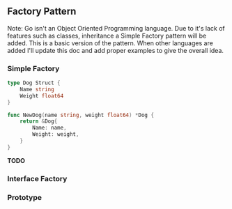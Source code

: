 ## Factory Pattern

Note: Go isn't an Object Oriented Programming language. Due to it's lack of features such as classes, inheritance a Simple Factory pattern will be added. This is a basic version of the pattern. When other languages are added I'll update this doc and add proper examples to give the overall idea. 


### Simple Factory

```go
type Dog Struct {
    Name string
    Weight float64
}

func NewDog(name string, weight float64) *Dog {
    return &Dog{
        Name: name,
        Weight: weight,
    }
}

```

__TODO__

### Interface Factory

### Prototype
